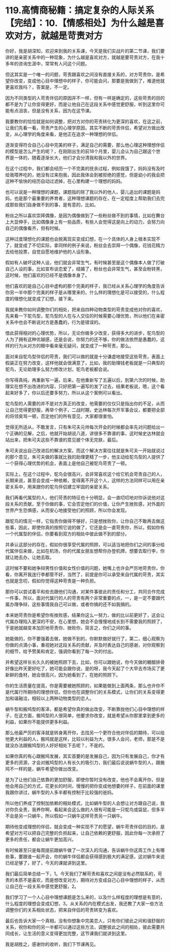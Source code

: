 # 119.高情商秘籍：搞定复杂的人际关系【完结】：10.【情感相处】为什么越是喜欢对方，就越是苛责对方

你好，我是胡深知，欢迎来到我的关系课，今天是我们实战片的第二节课，我们要讲的是亲密关系中的一种现象，为什么越是喜欢对方，就越是要苛责对方，在我十多年的咨询生涯中，常常有人问这个问题。

但这其实是一个唯一的问题，苛责跟喜欢之间没有直接关系的，对方苛责你，是希望你改变，变成他心目中理想中的样子，你可能会问，那要是我做到了，难道他就更喜欢我吗？，答案是，不一定。

因为不同类型的人苛责伴侣的原因并不一样，但有一样是确定的，这些苛责的目的都不是为了让你变得更好，而是让他自己在这段关系中感觉更舒服，听到这里你可能有点沮丧，但是没有关系，因为在这节课。

我要教你的恰恰就是如何调整，把对方对你的苛责转化为更深的喜欢，在这之前，让我们先看一看，苛责产生的心理学原因，其实不断的苛责伴侣，希望对方做出改变，从心理学的角度来看，是他正在追求一种理想的伴侣。

逐渐变得符合自己心目中完美的样子，满足自己的需要，那么他心理这种理想伴侣的模型是怎么产生的呢？，在刚刚出生的前18个月里，婴儿会认为自己跟这个世界是一体的，随着逐渐长大，他们才会分清我和我以外的世界。

在这个过程中，我们都会经历一个不完美的抚余过程，例如我饿了，妈妈没有及时给我喂养吃的，她没有过来抱我，因此我体会到被拒绝的感觉，但是幼小的我会把这种不愉快的经历自动过滤掉，在心里构建一个理想的妈妈。

也可以说是一种理想的课题，课题指的除了我以外的他人，婴儿追出的课题是妈妈，也是那个最重要的养育者，这种理想课题的存在，在一定程度上帮助我们去完成那些我们自身做不到的事，是有意的，比如。

粉丝之所以喜欢崇拜偶像，是因为偶像做到了一些粉丝做不到的事情，比如在舞台上大显伸手，比如偶像身上有一些品质，有些人会觉得这是向上的动力，会努力向自己的偶像看齐，但有时候。

这种过度理想化的课题也会脱离现实变成幻想，在一个具体的人身上根本实现不了，就变成了不切实际，拿同样的例子来说，粉丝会去崇拜一个偶像，花钱花精力去给他投票，自觉自愿地维护他的人设形象。

假如有人破坏这种人设，他们就会非常生气，有时候甚至是这个偶像本人做了打破自己人设的事，比如宣布谈恋爱了，结婚了，粉丝也会非常生气，甚至会粉转黑，这时候，他们喜欢的已经不是偶像本身了。

他们喜欢的是自己心目中虚构的那个完美的样子，我已经从关系心理学的角度告诉你另一半中那个完美的样子是从哪里来的，什么样的理想化是可以接受的，什么程度的理想化就变成了幻想，接下来。

我就来教你如何调整你们的相处，把来自四种动物类型的苛责变成他对你的喜欢，先来看一下鸵鸟型，鸵鸟型的人在与人交往的时候需要心理优势，所以他们在亲密关系中也会不断说对方是愚蠢的，行为是错误的。

借此获得相对的心理优势，所以，无论你做多少改变，获得多大的进步，鸵鸟型的人为了拥有这种优越感，还是会说，你努力的还不够，你的做法依然是愚蠢的，这样的行为从对方的眼中看来毫无疑问，就变成了一种苛责，那么。

面对来自鸵鸟型伴侣的苛责，我们可以做的就是十分谦虚地接受这些苛责，表面上假装正在努力改变，这样他就会很满意了，比如，我的助理钱老板就是一只典型的鸵鸟，无论助理多么努力修改计划，鸵鸟老板都会说。

你写得真纯，再重新写一遍，后来，在他重新写了五遍以后，到第六次的时候，助理实在想不出改进的内容，只好把第一遍写的发了过去，结果老板说，嗯，这个看起来好多了，你以后还要多努力，所以从这个案例可以看出。

鸵鸟型的人需要的并不是对方真正的改变，他需要的仅仅只是指出你的不足，从而让自己觉得更舒服，再举个例子，二战时期，史达林每次开军事会议，都要把全部的将领臭骂一顿，否定他们的所有意见，大家都很害怕。

觉得无所适从，不敢发言，只有朱可夫元帅每次开会的时候都会率先对问题给出一个正确的见解，之后，他就开始胡说八道，讲很多不靠谱的事，这时候史达林就会站出来，把朱可夫这些不靠谱的意见披个体无完肤，最后。

朱可夫说出自己改进后的解决方案，而这个解决方案往往就是朱可夫一开始就说过的那个意见，朱可夫做的事就比我的助理更精了一步，他主动给鸵鸟型的人提供了一个获得心理优势的机会，表面上是他自己被鸵鸟苛责了一顿。

实际上，在这个过程中，鸵鸟会很高兴，会非常喜欢这个给它机会苛责自己的人，长期来说，甚至会变成一种依赖，变得离不开这个人，这样的方法同样可以用在亲密关系中，用来跟你的鸵鸟伴侣建立牢固的亲密关系。

我们再看代属型的人，他们苛责的特征也十分明显，会一直叨叨地对你诉说他对这段关系的贡献，至于你做的事，它会否定他们的价值，让你产生挫败感，对外面的世界产生恐惧感，从而安心地接受他们的照顾，所以你会发现。

跟鸵鸟的情况一样，它指责你做得不够好，只是想挫败你，让你自己不敢再去做这些事，因此，即使你真的按照它说的做了，它还是会一直苛责你，所以，假如你有一个代属型的伴侣，你要看到双方的相处中彼此做不到的部分。

并承认这部分的存在，假如你很享受代属的照顾，可以适当地把你们之间的事分给代属伴侣来做，比如在机场，你的代属女朋友想帮你办登机牌，想要去取行李，你就让她去办，让她去取。

这时候不要和她争辩男性价值和女性价值的问题，她嘴上也许会严厉地苛责你，你看，你离开我连行李都管不好，当然了，前提是你可以承受来自代属的苛责，其实也就是念叨，假如你觉得这种苛责是一种负担。

那你可以尝试着平和些去跟他们沟通，对某件事彼此的责任和分工，共同合作完成一件事，所以，面对代属行的人的苛责有两个非常重要的点，一，是一定不要跟代属办理争辩，这些事情我自己可以做，或者你搞的还不如我搞的。

本来她苛责你是希望你有挫败感，结果你这么一努力，做的比以前更好了，这会让代属办理陷入更深的不安，在心里想，她会不会慢慢地成长到不需要我的照顾了，于是她就越变本加厉地苛责你、挫败你，简言之，你们之间的事。

她能做的，你不要强着去做，她做不到的，你默默做好就行了，第二，细心观察为你做的点滴小事，重视她对这段关系的贡献，并及时表达自己的感谢，对你观察到的细节，给予赞美和肯定，强调你看到了每一次的付出。

并希望这样长长久久的被她照顾下去，比如，你可以跟她说，你今天做的糖醋排骨好像比昨天更好吃了，她可能会跟你说，是的呀，我今天起了个大早去市场买了更新鲜的食材，她会很高兴，因为她看到了，在她的照顾下。

你的生活质量在提高，你是需要被她照顾的，如果能做到上面两条，那么也许你不是代属行所期待的理想伴侣，但你也在调整你们的关系模式，让你们的关系变得更加和谐融洽，相较以上两种动物类型的恋人。

蜗牛型和搬鸠型的客泽，都是希望你真的做出改变，不断靠拢他们心目中理想的样子，在这方面，搬鸠型的人很简单，他要求你改变，就是希望从你那里拿到更多的利益，如果你不能提供更多利益。

那么他最严厉的客泽就是转身离开你，去找另一个更符合他对伴侣的期待，可以给他更大利益的人，搬鸠就是这样，比较以利益为大，很多人会问，老师，那是不是就没办法跟搬鸠型的人好好相处下去呢？，不是的。

如果你真的有心跟搬鸠发展，其实首要的是发展自己，因为只有发展自己，你才有更多的资源，才会对搬鸠型的人有长久的吸引力，我们最后说说蜗牛型的人，跟搬鸠不一样的是，蜗牛希望你做出改变。

是为了让他们自己依靠的更加舒服，即使你暂时没有改变，他也不会离开你，但是他会用自己的方式，花更长的时间，慢慢的把你变成他想要的样子，在前面的课里我跟你讲过，蜗牛型的人多半都有控制于比较强的爸妈。

所以他们养成了控制加依赖的相处模式，比如蜗牛型的人会想让对方跟自己说，我对你负全责，我养你啊，看起来会这么做的人很有可能是一只鸵鸟或袋鼠，但多半不会是另一只蜗牛，所以假如一只蜗牛这样苛责另一只蜗牛。

期待他变成理想的伴侣，就会变成一种实现不了的愿望，蜗牛苛责伴侣的目的，是希望对方可以把自己完整的负担起来，让自己依赖的更舒服，因此你每一次承担了更多的责任，都会让蜗牛更加高兴。

有时候甚至只是每周提前跟蜗牛做了一次深入的沟通，告诉蜗牛你这周工作上有哪些事，要跟谁一起开会，你的蜗牛伴侣都会获得感到极大的满足感，这对蜗牛来说已经足够了，好了，今天的课就讲到这里。

我们最后简单总结一下，1。今天我们了解苛责和喜欢之间是没有必然联系的，苛责的本质不是喜欢，而是想改变对方，期待对方变成自己心目中理想的样子，从而让自己在一段关系中感觉更舒服，2。

我们学习了一个人心目中理想课题是怎么来的，以及什么样程度的理想是有意的，什么程度的理想会变成幻想，3。从关系的内在模式出发，我还教了大家一些方法调整你们的关系相处状态，把来自伴侣的苛责转变为喜欢。

最后也告诉大家一个真相，没有你想象中完美恋人，只有你们彼此之间和谐舒服的关系，祝你和你的另一半都可以通过这些方法，调整彼此之间的相处，彼此需要共同成长，让生活的意义变得更加完整，这节课我们就讲到这里。

我是胡胜之，感谢你的收听，我们下节课再见。